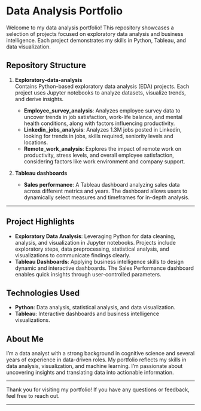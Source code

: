 # Data Analysis Portfolio

Welcome to my data analysis portfolio! This repository showcases a selection of projects focused on exploratory data analysis and business intelligence. Each project demonstrates my skills in Python, Tableau, and data visualization.

## Repository Structure

1. **Exploratory-data-analysis**  
   Contains Python-based exploratory data analysis (EDA) projects. Each project uses Jupyter notebooks to analyze datasets, visualize trends, and derive insights.

   - **Employee_survey_analysis**: Analyzes employee survey data to uncover trends in job satisfaction, work-life balance, and mental health conditions, along with factors influencing productivity.
   - **Linkedin_jobs_analysis**: Analyzes 1.3M jobs posted in Linkedin, looking for trends in jobs, skills required, seniority levels and locations.
   - **Remote_work_analysis**: Explores the impact of remote work on productivity, stress levels, and overall employee satisfaction, considering factors like work environment and company support.

2. **Tableau dashboards**  

   - **Sales performance**: A Tableau dashboard analyzing sales data across different metrics and years. The dashboard allows users to dynamically select measures and timeframes for in-depth analysis.

---

## Project Highlights

- **Exploratory Data Analysis**: Leveraging Python for data cleaning, analysis, and visualization in Jupyter notebooks. Projects include exploratory steps, data preprocessing, statistical analysis, and visualizations to communicate findings clearly.
- **Tableau Dashboards**: Applying business intelligence skills to design dynamic and interactive dashboards. The Sales Performance dashboard enables quick insights through user-controlled parameters.

## Technologies Used

- **Python**: Data analysis, statistical analysis, and data visualization.
- **Tableau**: Interactive dashboards and business intelligence visualizations.

## About Me

I’m a data analyst with a strong background in cognitive science and several years of experience in data-driven roles. My portfolio reflects my skills in data analysis, visualization, and machine learning. I’m passionate about uncovering insights and translating data into actionable information.

---

Thank you for visiting my portfolio! If you have any questions or feedback, feel free to reach out.

---
